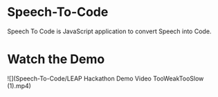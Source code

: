 # Speech-To-Code
Speech To Code is JavaScript application to convert Speech into Code.
# Watch the Demo
![](Speech-To-Code/LEAP Hackathon Demo Video TooWeakTooSlow (1).mp4)
